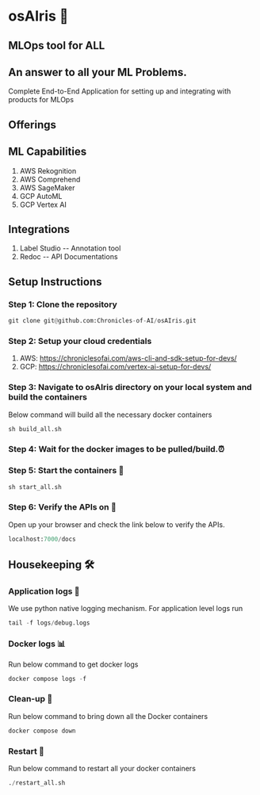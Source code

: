 # osAIris 🔱
## MLOps tool for ALL
## An answer to all your ML Problems.
Complete End-to-End Application for setting up and integrating with products for MLOps
## Offerings
## ML Capabilities
1. AWS Rekognition
2. AWS Comprehend
3. AWS SageMaker
4. GCP AutoML
5. GCP Vertex AI

## Integrations
1. Label Studio -- Annotation tool
2. Redoc --  API Documentations

## Setup Instructions
### Step 1: Clone the repository
```python
git clone git@github.com:Chronicles-of-AI/osAIris.git
```
### Step 2: Setup your cloud credentials
1. AWS: https://chroniclesofai.com/aws-cli-and-sdk-setup-for-devs/
2. GCP: https://chroniclesofai.com/vertex-ai-setup-for-devs/

### Step 3: Navigate to osAIris directory on your local system and build the containers 
Below command will build all the necessary docker containers
```python
sh build_all.sh
```

### Step 4: Wait for the docker images to be pulled/build.⏰

### Step 5: Start the containers 🏁
```python
sh start_all.sh
```

### Step 6: Verify the APIs on 🧐
Open up your browser and check the link below to verify the APIs.
```python
localhost:7000/docs
```

## Housekeeping 🛠

### Application logs 📝
We use python native logging mechanism. For application level logs run
```python
tail -f logs/debug.logs
```

### Docker logs 📊
Run below command to get docker logs
```python
docker compose logs -f
```

### Clean-up 🧴
Run below command to bring down all the Docker containers
```python
docker compose down
```

### Restart 🏁
Run below command to restart all your docker containers
```python
./restart_all.sh
```
